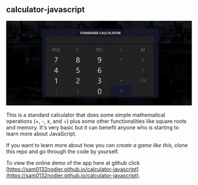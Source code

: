 ## calculator-javascript

![Calculator Demo](./img/screenshot.JPG)

This is a standard calculator that does some simple mathematical operations (+, -, x, and ÷) plus some other
functionalities like square roots and memory. It's very basic but it can benefit anyone who is starting
to learn more about JavaScript.

If you want to learn more about how you can _create a game like this_, clone this repo and go through the code
by yourself.

To view the online demo of the app here at github click [https://sam0132nodier.github.io/calculator-javascript](https://sam0132nodier.github.io/calculator-javascript).
